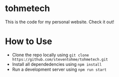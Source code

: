 # tohmetech
This is the code for my personal website. Check it out!

# How to Use
 - Clone the repo locally using `git clone https://github.com/steventohme/tohmetech.git`
 - Install all dependedencies using `npm install`
 - Run a development server using `npm run start`
